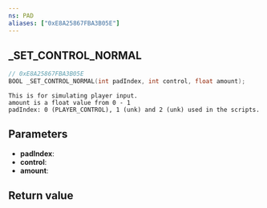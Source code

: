 ```yaml
---
ns: PAD
aliases: ["0xE8A25867FBA3B05E"]
---
```

## _SET_CONTROL_NORMAL

```c
// 0xE8A25867FBA3B05E
BOOL _SET_CONTROL_NORMAL(int padIndex, int control, float amount);
```

```
This is for simulating player input.
amount is a float value from 0 - 1
padIndex: 0 (PLAYER_CONTROL), 1 (unk) and 2 (unk) used in the scripts.
```

## Parameters
* **padIndex**: 
* **control**: 
* **amount**: 

## Return value
